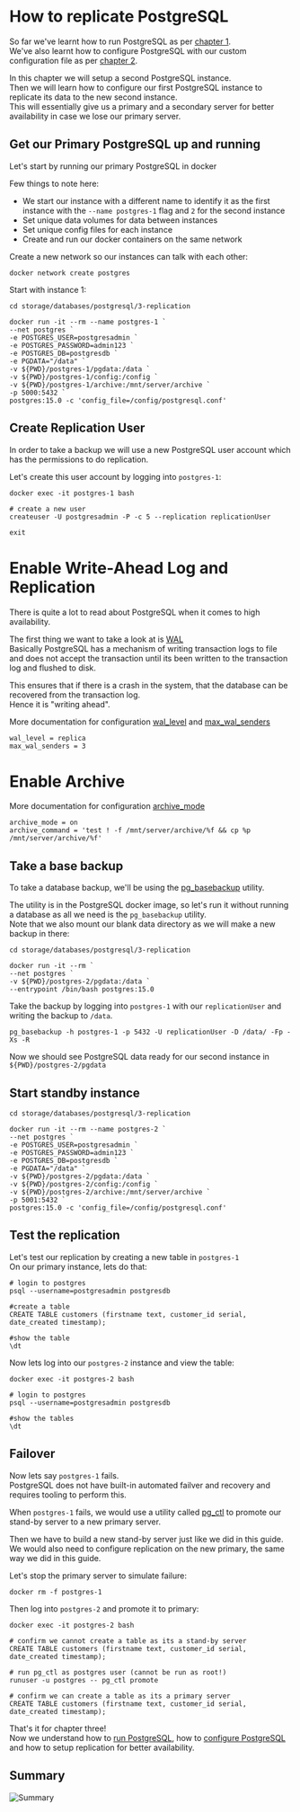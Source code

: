 # How to replicate PostgreSQL

So far we've learnt how to run PostgreSQL as per [chapter 1](../1-introduction/README.md). </br>
We've also learnt how to configure PostgreSQL with our custom configuration file as per [chapter 2](../2-configuration/README.md). </br>

In this chapter we will setup a second PostgreSQL instance. </br>
Then we will learn how to configure our first PostgreSQL instance to replicate its data to the new second instance. </br>
This will essentially give us a primary and a secondary server for better availability in case we lose our primary server. </br>

## Get our Primary PostgreSQL up and running

Let's start by running our primary PostgreSQL in docker </br>

Few things to note here: </br>
* We start our instance with a different name to identify it as the first instance with the `--name postgres-1` flag and `2` for the second instance
* Set unique data volumes for data between instances
* Set unique config files for each instance
* Create and run our docker containers on the same network

Create a new network so our instances can talk with each other:

```
docker network create postgres
```

Start with instance 1:

```
cd storage/databases/postgresql/3-replication

docker run -it --rm --name postgres-1 `
--net postgres `
-e POSTGRES_USER=postgresadmin `
-e POSTGRES_PASSWORD=admin123 `
-e POSTGRES_DB=postgresdb `
-e PGDATA="/data" `
-v ${PWD}/postgres-1/pgdata:/data `
-v ${PWD}/postgres-1/config:/config `
-v ${PWD}/postgres-1/archive:/mnt/server/archive `
-p 5000:5432 `
postgres:15.0 -c 'config_file=/config/postgresql.conf'
```

## Create Replication User

In order to take a backup we will use a new PostgreSQL user account which has the permissions to do replication. </br>

Let's create this user account by logging into `postgres-1`:

```
docker exec -it postgres-1 bash

# create a new user
createuser -U postgresadmin -P -c 5 --replication replicationUser

exit
```

# Enable Write-Ahead Log and Replication

There is quite a lot to read about PostgreSQL when it comes to high availability. </br>

The first thing we want to take a look at is [WAL](https://www.postgresql.org/docs/current/wal-intro.html) </br>
Basically PostgreSQL has a mechanism of writing transaction logs to file and does not accept the transaction until its been written to the transaction log and flushed to disk. </br>

This ensures that if there is a crash in the system, that the database can be recovered from the transaction log. </br>
Hence it is "writing ahead". </br>

More documentation for configuration [wal_level](https://www.postgresql.org/docs/current/runtime-config-wal.html) and [max_wal_senders](https://www.postgresql.org/docs/current/runtime-config-replication.html)
```
wal_level = replica
max_wal_senders = 3
```

# Enable Archive

More documentation for configuration [archive_mode](https://www.postgresql.org/docs/current/runtime-config-wal.html#GUC-ARCHIVE-MODE)

```
archive_mode = on
archive_command = 'test ! -f /mnt/server/archive/%f && cp %p /mnt/server/archive/%f'

```

## Take a base backup

To take a database backup, we'll be using the [pg_basebackup](https://www.postgresql.org/docs/current/app-pgbasebackup.html) utility. </br>

The utility is in the PostgreSQL docker image, so let's run it without running a database as all we need is the `pg_basebackup` utility. <br/>
Note that we also mount our blank data directory as we will make a new backup in there:

```
cd storage/databases/postgresql/3-replication

docker run -it --rm `
--net postgres `
-v ${PWD}/postgres-2/pgdata:/data `
--entrypoint /bin/bash postgres:15.0
```

Take the backup by logging into `postgres-1` with our `replicationUser` and writing the backup to `/data`.

```
pg_basebackup -h postgres-1 -p 5432 -U replicationUser -D /data/ -Fp -Xs -R
```

Now we should see PostgreSQL data ready for our second instance in `${PWD}/postgres-2/pgdata`

## Start standby instance

```
cd storage/databases/postgresql/3-replication

docker run -it --rm --name postgres-2 `
--net postgres `
-e POSTGRES_USER=postgresadmin `
-e POSTGRES_PASSWORD=admin123 `
-e POSTGRES_DB=postgresdb `
-e PGDATA="/data" `
-v ${PWD}/postgres-2/pgdata:/data `
-v ${PWD}/postgres-2/config:/config `
-v ${PWD}/postgres-2/archive:/mnt/server/archive `
-p 5001:5432 `
postgres:15.0 -c 'config_file=/config/postgresql.conf'
```

## Test the replication

Let's test our replication by creating a new table in `postgres-1` </br>
On our primary instance, lets do that:

```
# login to postgres
psql --username=postgresadmin postgresdb

#create a table
CREATE TABLE customers (firstname text, customer_id serial, date_created timestamp);

#show the table
\dt
```

Now lets log into our `postgres-2` instance and view the table:

```
docker exec -it postgres-2 bash

# login to postgres
psql --username=postgresadmin postgresdb

#show the tables
\dt
```

## Failover

Now lets say `postgres-1` fails. </br>
PostgreSQL does not have built-in automated failver and recovery and requires tooling to perform this. </br>

When `postgres-1` fails, we would use a utility called [pg_ctl](https://www.postgresql.org/docs/current/app-pg-ctl.html) to promote our stand-by server to a new primary server. </br>

Then we have to build a new stand-by server just like we did in this guide. </br>
We would also need to configure replication on the new primary, the same way we did in this guide. </br>

Let's stop the primary server to simulate failure:

```
docker rm -f postgres-1
```

Then log into `postgres-2` and promote it to primary:
```
docker exec -it postgres-2 bash

# confirm we cannot create a table as its a stand-by server
CREATE TABLE customers (firstname text, customer_id serial, date_created timestamp);

# run pg_ctl as postgres user (cannot be run as root!)
runuser -u postgres -- pg_ctl promote

# confirm we can create a table as its a primary server
CREATE TABLE customers (firstname text, customer_id serial, date_created timestamp);
```

That's it for chapter three! </br>
Now we understand how to [run PostgreSQL](../1-introduction/README.md), how to [configure PostgreSQL](../2-configuration/README.md) and how to setup replication for better availability.

## Summary


<img src="./summary.png" alt="Summary">